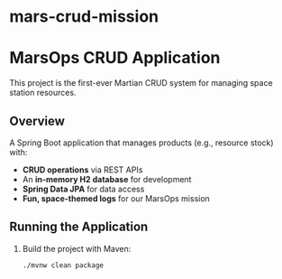 # mars-crud-mission

# MarsOps CRUD Application

This project is the first-ever Martian CRUD system for managing space station resources.

## Overview
A Spring Boot application that manages products (e.g., resource stock) with:
- **CRUD operations** via REST APIs
- An **in-memory H2 database** for development
- **Spring Data JPA** for data access
- **Fun, space-themed logs** for our MarsOps mission

## Running the Application
1. Build the project with Maven:
   ```bash
   ./mvnw clean package
